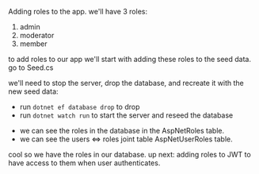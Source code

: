 Adding roles to the app.
we'll have 3 roles:
1. admin
2. moderator
3. member

to add roles to our app we'll start with adding these roles to the seed data.
go to Seed.cs

we'll need to stop the server, drop the database, and recreate it with the new seed data:
* run `dotnet ef database drop` to drop
* run `dotnet watch run` to start the server and reseed the database

- we can see the roles in the database in the AspNetRoles table.
- we can see the users <=> roles joint table AspNetUserRoles table.

cool so we have the roles in our database.
up next: adding roles to JWT to have access to them when user authenticates.